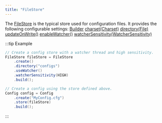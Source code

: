 ```yaml
---
title: "FileStore"
---
```


The [FileStore](../apidocs/org/apache/juneau/config/store/FileStore.html) is the typical store used for configuration files.
It provides the following configurable settings:
<tree>
<node-0><java-class>[Builder](../apidocs/org/apache/juneau/config/store/FileStore/Builder.html)</java-class></node-0>
<node-1><java-method>[charset(Charset)](../apidocs/org/apache/juneau/config/store/FileStore/Builder.html#charset(Charset))</java-method></node-1>
<node-1><java-method>[directory(File)](../apidocs/org/apache/juneau/config/store/FileStore/Builder.html#directory(File))</java-method></node-1>
<node-1><java-method>[updateOnWrite()](../apidocs/org/apache/juneau/config/store/FileStore/Builder.html#updateOnWrite())</java-method></node-1>
<node-1><java-method>[enableWatcher()](../apidocs/org/apache/juneau/config/store/FileStore/Builder.html#enableWatcher())</java-method></node-1>
<node-1><java-method>[watcherSensitivity(WatcherSensitivity)](../apidocs/org/apache/juneau/config/store/FileStore/Builder.html#watcherSensitivity(WatcherSensitivity))</java-method></node-1>
</tree>

:::tip Example


```java
// Create a config store with a watcher thread and high sensitivity.
FileStore fileStore = FileStore
    .create()
    .directory("configs")
    .useWatcher()
    .watcherSensitivity(HIGH)
    .build();

// Create a config using the store defined above.
Config config = Config
    .create("MyConfig.cfg")
    .store(fileStore)
    .build();

```

:::
